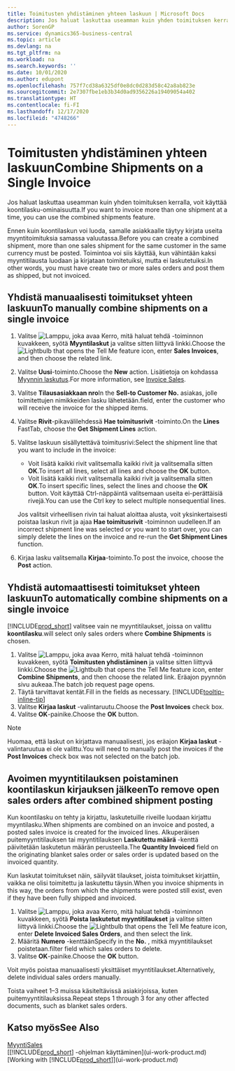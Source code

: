 ```yaml
---
title: Toimitusten yhdistäminen yhteen laskuun | Microsoft Docs
description: Jos haluat laskuttaa useamman kuin yhden toimituksen kerralla, voit käyttää koontilasku-ominaisuutta.
author: SorenGP
ms.service: dynamics365-business-central
ms.topic: article
ms.devlang: na
ms.tgt_pltfrm: na
ms.workload: na
ms.search.keywords: ''
ms.date: 10/01/2020
ms.author: edupont
ms.openlocfilehash: 757f7cd38a6325df0e8dc0d283d58c42a8ab823e
ms.sourcegitcommit: 2e7307fbe1eb3b34d0ad9356226a19409054a402
ms.translationtype: HT
ms.contentlocale: fi-FI
ms.lasthandoff: 12/17/2020
ms.locfileid: "4748266"
---
```

# <a name="combine-shipments-on-a-single-invoice"></a><span data-ttu-id="a1aaa-103">Toimitusten yhdistäminen yhteen laskuun</span><span class="sxs-lookup"><span data-stu-id="a1aaa-103">Combine Shipments on a Single Invoice</span></span>
<span data-ttu-id="a1aaa-104">Jos haluat laskuttaa useamman kuin yhden toimituksen kerralla, voit käyttää koontilasku-ominaisuutta.</span><span class="sxs-lookup"><span data-stu-id="a1aaa-104">If you want to invoice more than one shipment at a time, you can use the combined shipments feature.</span></span>  

<span data-ttu-id="a1aaa-105">Ennen kuin koontilaskun voi luoda, samalle asiakkaalle täytyy kirjata useita myyntitoimituksia samassa valuutassa.</span><span class="sxs-lookup"><span data-stu-id="a1aaa-105">Before you can create a combined shipment, more than one sales shipment for the same customer in the same currency must be posted.</span></span> <span data-ttu-id="a1aaa-106">Toimintoa voi siis käyttää, kun vähintään kaksi myyntitilausta luodaan ja kirjataan toimitetuiksi, mutta ei laskutetuiksi.</span><span class="sxs-lookup"><span data-stu-id="a1aaa-106">In other words, you must have create two or more sales orders and post them as shipped, but not invoiced.</span></span> 

## <a name="to-manually-combine-shipments-on-a-single-invoice"></a><span data-ttu-id="a1aaa-107">Yhdistä manuaalisesti toimitukset yhteen laskuun</span><span class="sxs-lookup"><span data-stu-id="a1aaa-107">To manually combine shipments on a single invoice</span></span>  
1. <span data-ttu-id="a1aaa-108">Valitse ![Lamppu, joka avaa Kerro, mitä haluat tehdä -toiminnon](media/ui-search/search_small.png "Kerro, mitä haluat tehdä") kuvakkeen, syötä **Myyntilaskut** ja valitse sitten liittyvä linkki.</span><span class="sxs-lookup"><span data-stu-id="a1aaa-108">Choose the ![Lightbulb that opens the Tell Me feature](media/ui-search/search_small.png "Tell me what you want to do") icon, enter **Sales Invoices**, and then choose the related link.</span></span>  
2. <span data-ttu-id="a1aaa-109">Valitse **Uusi**-toiminto.</span><span class="sxs-lookup"><span data-stu-id="a1aaa-109">Choose the **New** action.</span></span> <span data-ttu-id="a1aaa-110">Lisätietoja on kohdassa [Myynnin laskutus](sales-how-invoice-sales.md).</span><span class="sxs-lookup"><span data-stu-id="a1aaa-110">For more information, see [Invoice Sales](sales-how-invoice-sales.md).</span></span>
3. <span data-ttu-id="a1aaa-111">Valitse **Tilausasiakkaan nro**</span><span class="sxs-lookup"><span data-stu-id="a1aaa-111">In the **Sell-to Customer No.**</span></span> <span data-ttu-id="a1aaa-112">asiakas, jolle toimitettujen nimikkeiden lasku lähetetään.</span><span class="sxs-lookup"><span data-stu-id="a1aaa-112">field, enter the customer who will receive the invoice for the shipped items.</span></span>  
4. <span data-ttu-id="a1aaa-113">Valitse **Rivit**-pikavälilehdessä **Hae toimitusrivit** -toiminto.</span><span class="sxs-lookup"><span data-stu-id="a1aaa-113">On the **Lines** FastTab, choose the **Get Shipment Lines** action.</span></span>  
5. <span data-ttu-id="a1aaa-114">Valitse laskuun sisällytettävä toimitusrivi:</span><span class="sxs-lookup"><span data-stu-id="a1aaa-114">Select the shipment line that you want to include in the invoice:</span></span>  

    - <span data-ttu-id="a1aaa-115">Voit lisätä kaikki rivit valitsemalla kaikki rivit ja valitsemalla sitten **OK**.</span><span class="sxs-lookup"><span data-stu-id="a1aaa-115">To insert all lines, select all lines and choose the **OK** button.</span></span>  
    - <span data-ttu-id="a1aaa-116">Voit lisätä kaikki rivit valitsemalla kaikki rivit ja valitsemalla sitten **OK**.</span><span class="sxs-lookup"><span data-stu-id="a1aaa-116">To insert specific lines, select the lines and choose the **OK** button.</span></span> <span data-ttu-id="a1aaa-117">Voit käyttää Ctrl-näppäintä valitsemaan useita ei-perättäisiä rivejä.</span><span class="sxs-lookup"><span data-stu-id="a1aaa-117">You can use the Ctrl key to select multiple nonsequential lines.</span></span>  

    <span data-ttu-id="a1aaa-118">Jos valitsit virheellisen rivin tai haluat aloittaa alusta, voit yksinkertaisesti poistaa laskun rivit ja ajaa **Hae toimitusrivit** -toiminnon uudelleen.</span><span class="sxs-lookup"><span data-stu-id="a1aaa-118">If an incorrect shipment line was selected or you want to start over, you can simply delete the lines on the invoice and re-run the **Get Shipment Lines** function.</span></span>  
7. <span data-ttu-id="a1aaa-119">Kirjaa lasku valitsemalla **Kirjaa**-toiminto.</span><span class="sxs-lookup"><span data-stu-id="a1aaa-119">To post the invoice, choose the **Post** action.</span></span>  

## <a name="to-automatically-combine-shipments-on-a-single-invoice"></a><span data-ttu-id="a1aaa-120">Yhdistä automaattisesti toimitukset yhteen laskuun</span><span class="sxs-lookup"><span data-stu-id="a1aaa-120">To automatically combine shipments on a single invoice</span></span>  
[!INCLUDE[prod_short](includes/prod_short.md)] <span data-ttu-id="a1aaa-121">valitsee vain ne myyntitilaukset, joissa on valittu **koontilasku**.</span><span class="sxs-lookup"><span data-stu-id="a1aaa-121">will select only sales orders where **Combine Shipments** is chosen.</span></span> 

1. <span data-ttu-id="a1aaa-122">Valitse ![Lamppu, joka avaa Kerro, mitä haluat tehdä -toiminnon](media/ui-search/search_small.png "Kerro, mitä haluat tehdä") kuvakkeen, syötä **Toimitusten yhdistäminen** ja valitse sitten liittyvä linkki.</span><span class="sxs-lookup"><span data-stu-id="a1aaa-122">Choose the ![Lightbulb that opens the Tell Me feature](media/ui-search/search_small.png "Tell me what you want to do") icon, enter **Combine Shipments**, and then choose the related link.</span></span> <span data-ttu-id="a1aaa-123">Eräajon pyynnön sivu aukeaa.</span><span class="sxs-lookup"><span data-stu-id="a1aaa-123">The batch job request page opens.</span></span>  
2. <span data-ttu-id="a1aaa-124">Täytä tarvittavat kentät.</span><span class="sxs-lookup"><span data-stu-id="a1aaa-124">Fill in the fields as necessary.</span></span> [!INCLUDE[tooltip-inline-tip](includes/tooltip-inline-tip_md.md)]
3. <span data-ttu-id="a1aaa-125">Valitse **Kirjaa laskut** -valintaruutu.</span><span class="sxs-lookup"><span data-stu-id="a1aaa-125">Choose the **Post Invoices** check box.</span></span>  
4. <span data-ttu-id="a1aaa-126">Valitse **OK**-painike.</span><span class="sxs-lookup"><span data-stu-id="a1aaa-126">Choose the **OK** button.</span></span>  

> [!NOTE]  
>  <span data-ttu-id="a1aaa-127">Huomaa, että laskut on kirjattava manuaalisesti, jos eräajon **Kirjaa laskut** -valintaruutua ei ole valittu.</span><span class="sxs-lookup"><span data-stu-id="a1aaa-127">You will need to manually post the invoices if the **Post Invoices** check box was not selected on the batch job.</span></span>  

## <a name="to-remove-open-sales-orders-after-combined-shipment-posting"></a><span data-ttu-id="a1aaa-128">Avoimen myyntitilauksen poistaminen koontilaskun kirjauksen jälkeen</span><span class="sxs-lookup"><span data-stu-id="a1aaa-128">To remove open sales orders after combined shipment posting</span></span> 
<span data-ttu-id="a1aaa-129">Kun koontilasku on tehty ja kirjattu, laskutetuille riveille luodaan kirjattu myyntilasku.</span><span class="sxs-lookup"><span data-stu-id="a1aaa-129">When shipments are combined on an invoice and posted, a posted sales invoice is created for the invoiced lines.</span></span> <span data-ttu-id="a1aaa-130">Alkuperäisen puitemyyntitilauksen tai myyntitilauksen **Laskutettu määrä** -kenttä päivitetään laskutetun määrän perusteella.</span><span class="sxs-lookup"><span data-stu-id="a1aaa-130">The **Quantity Invoiced** field on the originating blanket sales order or sales order is updated based on the invoiced quantity.</span></span>  

<span data-ttu-id="a1aaa-131">Kun laskutat toimitukset näin, säilyvät tilaukset, joista toimitukset kirjattiin, vaikka ne olisi toimitettu ja laskutettu täysin.</span><span class="sxs-lookup"><span data-stu-id="a1aaa-131">When you invoice shipments in this way, the orders from which the shipments were posted still exist, even if they have been fully shipped and invoiced.</span></span>   

1. <span data-ttu-id="a1aaa-132">Valitse ![Lamppu, joka avaa Kerro, mitä haluat tehdä -toiminnon](media/ui-search/search_small.png "Kerro, mitä haluat tehdä") kuvakkeen, syötä **Poista laskutetut myyntitilaukset** ja valitse sitten liittyvä linkki.</span><span class="sxs-lookup"><span data-stu-id="a1aaa-132">Choose the ![Lightbulb that opens the Tell Me feature](media/ui-search/search_small.png "Tell me what you want to do") icon, enter **Delete Invoiced Sales Orders**, and then select the link.</span></span>  
2. <span data-ttu-id="a1aaa-133">Määritä **Numero** -kenttään</span><span class="sxs-lookup"><span data-stu-id="a1aaa-133">Specify in the **No.**</span></span> <span data-ttu-id="a1aaa-134">, mitkä myyntitilaukset poistetaan.</span><span class="sxs-lookup"><span data-stu-id="a1aaa-134">filter field which sales orders to delete.</span></span>  
3. <span data-ttu-id="a1aaa-135">Valitse **OK**-painike.</span><span class="sxs-lookup"><span data-stu-id="a1aaa-135">Choose the **OK** button.</span></span>  

<span data-ttu-id="a1aaa-136">Voit myös poistaa manuaalisesti yksittäiset myyntitilaukset.</span><span class="sxs-lookup"><span data-stu-id="a1aaa-136">Alternatively, delete individual sales orders manually.</span></span>  

<span data-ttu-id="a1aaa-137">Toista vaiheet 1–3 muissa käsiteltävissä asiakirjoissa, kuten puitemyyntitilauksissa.</span><span class="sxs-lookup"><span data-stu-id="a1aaa-137">Repeat steps 1 through 3 for any other affected documents, such as blanket sales orders.</span></span>

## <a name="see-also"></a><span data-ttu-id="a1aaa-138">Katso myös</span><span class="sxs-lookup"><span data-stu-id="a1aaa-138">See Also</span></span>  
[<span data-ttu-id="a1aaa-139">Myynti</span><span class="sxs-lookup"><span data-stu-id="a1aaa-139">Sales</span></span>](sales-manage-sales.md)  
<span data-ttu-id="a1aaa-140">[[!INCLUDE[prod_short](includes/prod_short.md)] -ohjelman käyttäminen](ui-work-product.md)</span><span class="sxs-lookup"><span data-stu-id="a1aaa-140">[Working with [!INCLUDE[prod_short](includes/prod_short.md)]](ui-work-product.md)</span></span>
